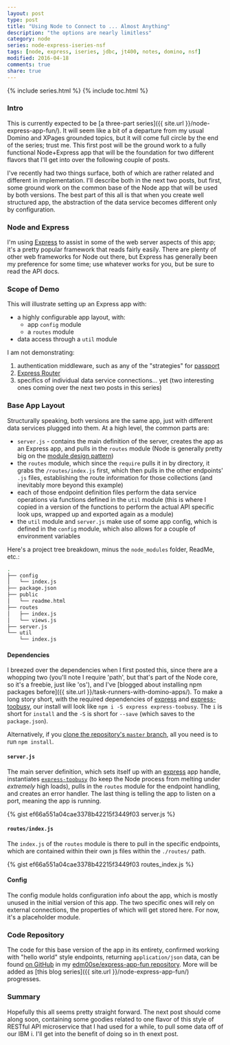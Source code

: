 ```yaml
---
layout: post
type: post
title: "Using Node to Connect to ... Almost Anything"
description: "the options are nearly limitless"
category: node
series: node-express-iseries-nsf
tags: [node, express, iseries, jdbc, jt400, notes, domino, nsf]
modified: 2016-04-18
comments: true
share: true
---
```


{% include series.html %}
{% include toc.html %}
### Intro
This is currently expected to be [a three-part series]({{ site.url }}/node-express-app-fun/). It will seem like a bit of a departure from my usual Domino and XPages grounded topics, but it will come full circle by the end of the series; trust me. This first post will be the ground work to a fully functional Node+Express app that will be the foundation for two different flavors that I'll get into over the following couple of posts.

I've recently had two things surface, both of which are rather related and different in implementation. I'll describe both in the next two posts, but first, some ground work on the common base of the Node app that will be used by both versions. The best part of this all is that when you create well structured app, the abstraction of the data service becomes different only by configuration.

### Node and Express
I'm using [Express](http://expressjs.com/) to assist in some of the web server aspects of this app; it's a pretty popular framework that reads fairly easily. There are plenty of other web frameworks for Node out there, but Express has generally been my preference for some time; use whatever works for you, but be sure to read the API docs.

### Scope of Demo
This will illustrate setting up an Express app with:

* a highly configurable app layout, with:
  * app `config` module
  * a `routes` module
* data access through a `util` module

I am not demonstrating:

1. authentication middleware, such as any of the "strategies" for [passport](http://passportjs.org/)
2. [Express Router](http://expressjs.com/en/4x/api.html#router)
3. specifics of individual data service connections... yet (two interesting ones coming over the next two posts in this series)

### Base App Layout
Structurally speaking, both versions are the same app, just with different data services plugged into them. At a high level, the common parts are:

* `server.js` - contains the main definition of the server, creates the app as an Express app, and pulls in the `routes` module (Node is generally pretty big on the [module design pattern](https://addyosmani.com/resources/essentialjsdesignpatterns/book/#modulepatternjavascript))
* the `routes`  module, which since the `require` pulls it in by directory, it grabs the `/routes/index.js` first, which then pulls in the other endpoints' `.js` files, establishing the route information for those collections (and inevitably more beyond this example)
* each of those endpoint definition files perform the data service operations via functions defined in the `util` module (this is where I copied in a version of the functions to perform the actual API specific look ups, wrapped up and exported again as a module)
* the `util` module and `server.js` make use of some app config, which is defined in the `config` module, which also allows for a couple of environment variables

Here's a project tree breakdown, minus the `node_modules` folder, ReadMe, etc.:

```bash
.
├── config
│   └── index.js
├── package.json
├── public
│   └── readme.html
├── routes
│   ├── index.js
│   └── views.js
├── server.js
└── util
    └── index.js
```

#### Dependencies
I breezed over the dependencies when I first posted this, since there are a whopping two (you'll note I require 'path', but that's part of the Node core, so it's a freebie, just like 'os'), and I've [blogged about installing npm packages before]({{ site.url }}/task-runners-with-domino-apps/). To make a long story short, with the required dependencies of [express](https://www.npmjs.com/package/express) and [express-toobusy](https://www.npmjs.com/package/express-toobusy), our install will look like `npm i -S express express-toobusy`. The `i` is short for `install` and the `-S` is short for `--save` (which saves to the `package.json`).

Alternatively, if you [clone the repository's `master` branch](https://github.com/edm00se/express-app-fun/tree/master), all you need is to run `npm install`.

#### `server.js`
The main server definition, which sets itself up with an [express](http://expressjs.com/) app handle, instantiates [`express-toobusy`](https://www.npmjs.com/package/express-toobusy) (to keep the Node process from melting under _extremely_ high loads), pulls in the `routes` module for the endpoint handling, and creates an error handler. The last thing is telling the app to listen on a port, meaning the app is running.

{% gist ef66a551a04cae3378b42215f3449f03 server.js %}<br />

#### `routes/index.js`
The `index.js` of the `routes` module is there to pull in the specific endpoints, which are contained within their own js files within the `./routes/` path.

{% gist ef66a551a04cae3378b42215f3449f03 routes_index.js %}<br />

#### Config
The config module holds configuration info about the app, which is mostly unused in the initial version of this app. The two specific ones will rely on external connections, the properties of which will get stored here. For now, it's a placeholder module.

### Code Repository
The code for this base version of the app in its entirety, confirmed working with "hello world" style endpoints, returning `application/json` data, can be found [on GitHub](https://github.com/edm00se/express-app-fun) in my [edm00se/express-app-fun repository](https://github.com/edm00se/express-app-fun). More will be added as [this blog series]({{ site.url }}/node-express-app-fun/) progresses.

### Summary
Hopefully this all seems pretty straight forward. The next post should come along soon, containing some goodies related to one flavor of this style of RESTful API microservice that I had used for a while, to pull some data off of our IBM i. I'll get into the benefit of doing so in th enext post.
